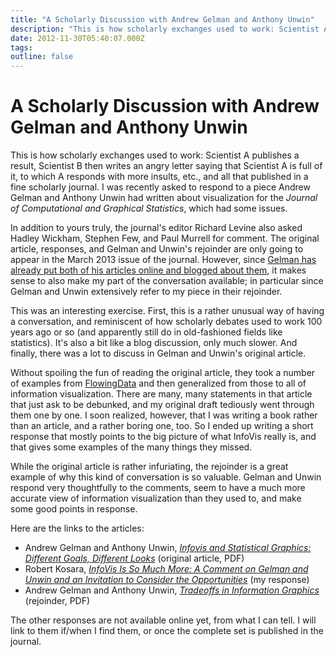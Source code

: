 ```yaml
---
title: "A Scholarly Discussion with Andrew Gelman and Anthony Unwin"
description: "This is how scholarly exchanges used to work: Scientist A publishes a result, Scientist B then writes an angry letter saying that Scientist A is full of it, to which A responds with more insults, etc., and all that published in a fine scholarly journal. I was recently asked to respond to a piece Andrew Gelman and Anthony Unwin had written about visualization for the Journal of Computational and Graphical Statistics, which had some issues."
date: 2012-11-30T05:40:07.000Z
tags: 
outline: false
---
```


# A Scholarly Discussion with Andrew Gelman and Anthony Unwin

This is how scholarly exchanges used to work: Scientist A publishes a result, Scientist B then writes an angry letter saying that Scientist A is full of it, to which A responds with more insults, etc., and all that published in a fine scholarly journal. I was recently asked to respond to a piece Andrew Gelman and Anthony Unwin had written about visualization for the <em>Journal of Computational and Graphical Statistics</em>, which had some issues.

In addition to yours truly, the journal's editor Richard Levine also asked Hadley Wickham, Stephen Few, and Paul Murrell for comment. The original article, responses, and Gelman and Unwin's rejoinder are only going to appear in the March 2013 issue of the journal. However, since <a href="http://andrewgelman.com/2012/11/tradeoffs-in-information-graphics/">Gelman has already put both of his articles online and blogged about them</a>, it makes sense to also make my part of the conversation available; in particular since Gelman and Unwin extensively refer to my piece in their rejoinder.

This was an interesting exercise. First, this is a rather unusual way of having a conversation, and reminiscent of how scholarly debates used to work 100 years ago or so (and apparently still do in old-fashioned fields like statistics). It's also a bit like a blog discussion, only much slower. And finally, there was a lot to discuss in Gelman and Unwin's original article.

Without spoiling the fun of reading the original article, they took a number of examples from <a href="http://flowingdata.com">FlowingData</a> and then generalized from those to all of information visualization. There are many, many statements in that article that just ask to be debunked, and my original draft tediously went through them one by one. I soon realized, however, that I was writing a book rather than an article, and a rather boring one, too. So I ended up writing a short response that mostly points to the big picture of what InfoVis really is, and that gives some examples of the many things they missed.

While the original article is rather infuriating, the rejoinder is a great example of why this kind of conversation is so valuable. Gelman and Unwin respond very thoughtfully to the comments, seem to have a much more accurate view of information visualization than they used to, and make some good points in response.

Here are the links to the articles:
<ul>
	<li>Andrew Gelman and Anthony Unwin, <em><a href="http://www.stat.columbia.edu/~gelman/research/published/vis14.pdf">Infovis and Statistical Graphics: Different Goals, Different Looks</a></em> (original article, PDF)</li>
	<li>Robert Kosara, <em><a href="http://kosara.net/publications/Kosara_JCGS_2013.html">InfoVis Is So Much More: A Comment on Gelman and Unwin and an Invitation to Consider the Opportunities</a></em> (my response)</li>
	<li>Andrew Gelman and Anthony Unwin, <em><a href="http://www.stat.columbia.edu/~gelman/research/published/visreply3.pdf">Tradeoffs in Information Graphics</a></em> (rejoinder, PDF)</li>
</ul>
The other responses are not available online yet, from what I can tell. I will link to them if/when I find them, or once the complete set is published in the journal.


